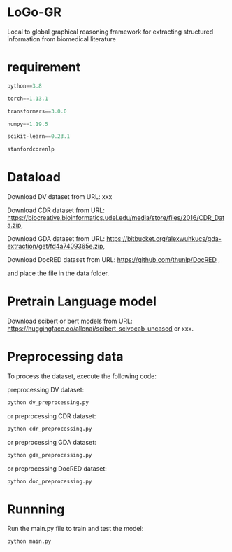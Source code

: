 # LoGo-GR
Local to global graphical reasoning framework for extracting structured information from biomedical literature

# requirement
```python 
python==3.8 

torch==1.13.1 

transformers==3.0.0 

numpy==1.19.5

scikit-learn==0.23.1

stanfordcorenlp

```

# Dataload
Download DV dataset from URL: xxx

Download CDR dataset from URL: [](https://biocreative.bioinformatics.udel.edu/media/store/files/2016/CDR_Data.zip)https://biocreative.bioinformatics.udel.edu/media/store/files/2016/CDR_Data.zip, 

Download GDA dataset from URL: [](https://bitbucket.org/alexwuhkucs/gda-extraction/get/fd4a7409365e.zip)https://bitbucket.org/alexwuhkucs/gda-extraction/get/fd4a7409365e.zip,

Download DocRED dataset from URL: [](https://github.com/thunlp/DocRED)https://github.com/thunlp/DocRED ,

and place the file in the data folder.

# Pretrain Language model
Download scibert or bert models from URL: [](https://huggingface.co/allenai/scibert_scivocab_uncased)https://huggingface.co/allenai/scibert_scivocab_uncased or xxx.

# Preprocessing data
To process the dataset, execute the following code:

preprocessing DV dataset:
```python
python dv_preprocessing.py
```
or preprocessing CDR dataset:
```python
python cdr_preprocessing.py
```
or preprocessing GDA dataset:
```python
python gda_preprocessing.py
```
or preprocessing DocRED dataset:
```python
python doc_preprocessing.py
```

# Runnning

Run the main.py file to train and test the model:
```python
python main.py
```
